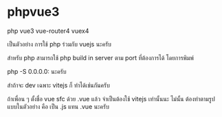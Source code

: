 # phpvue3
php vue3 vue-router4 vuex4

เป็นตัวอย่าง การใช้ php ร่วมกับ vuejs นะครับ 

สำหรับ php สามารถใช้ php build in  server ตาม port ที่ต้องการได้ โดยการพิมพ์ 

php -S 0.0.0.0:<port> นะครับ 

สำถ้าจะ dev เฉพาะ vitejs ก็ ทำได้เช่นกันครับ

ถ้าเพื่อน ๆ ตั้งชื่อ vue sfc ด้วย  .vue แล้ว จำเป็นต้องใช้ vitejs  เท่านั้นนะ ไม่นั้น
ต้องทำตามรูปแบบในตัวอย่าง คือ เป็น .js แทน .vue นะครับ 



